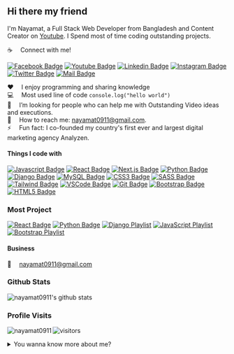 <!-- ![Github Banner](assets/github-banner.png) -->

## Hi there my friend

I'm Nayamat, a Full Stack Web Developer from Bangladesh and Content Creator on [Youtube](https://youtube.com/). I Spend most of time coding outstanding projects.

:coffee: &emsp;Connect with me!

[![Facebook Badge](https://img.shields.io/badge/Facebook-1877F2?style=for-the-badge&logo=facebook&logoColor=white)](https://facebook.com/.nayamat.ullah.148553) [![Youtube Badge](https://img.shields.io/badge/YouTube-FF0000?style=for-the-badge&logo=youtube&logoColor=white)](https://youtube.com) [![Linkedin Badge](https://img.shields.io/badge/LinkedIn-0077B5?style=for-the-badge&logo=linkedin&logoColor=white)](https://www.linkedin.com/in/nayamat-ullah-584801129/) [![Instagram Badge](https://img.shields.io/badge/Instagram-E4405F?style=for-the-badge&logo=instagram&logoColor=white)](https://instagram.com/nayamat0911/) [![Twitter Badge](https://img.shields.io/badge/Twitter-1DA1F2?style=for-the-badge&logo=twitter&logoColor=white)](https://twitter.com/NayamatUllah11) [![Mail Badge](https://img.shields.io/badge/Gmail-D14836?style=for-the-badge&logo=gmail&logoColor=white)](mailto:nayamat0911@gmail.com)

:hearts: &emsp;I enjoy programming and sharing knowledge <br/>
:computer: &emsp;Most used line of code `console.log("hello world")` <br/>
🤔 &emsp;I’m looking for people who can help me with Outstanding Video ideas and executions.<br/>
:e-mail: &emsp;How to reach me: nayamat0911@gmail.com.<br/>
⚡ &emsp;Fun fact: I co-founded my country's first ever and largest digital marketing agency Analyzen.

#### Things I code with

[![Javascript Badge](https://img.shields.io/badge/-Javascript-F0DB4F?style=for-the-badge&labelColor=black&logo=javascript&logoColor=F0DB4F)](#) [![React Badge](https://img.shields.io/badge/-React-61DBFB?style=for-the-badge&labelColor=black&logo=react&logoColor=61DBFB)](#) [![Next.js Badge](https://img.shields.io/badge/next.js-000000?style=for-the-badge&logo=nextdotjs&logoColor=white)](#) [![Python Badge](https://img.shields.io/badge/-Python-3C873A?style=for-the-badge&labelColor=black&logo=python&logoColor=FFD438)](#) [![Django Badge](https://img.shields.io/badge/django-000000?style=for-the-badge&logo=django&logoColor=white)](#) [![MySQL Badge](https://img.shields.io/badge/MySQL-4EA94B?style=for-the-badge&logo=mysql&logoColor=white)](#) [![CSS3 Badge](https://img.shields.io/badge/-css-800080?style=for-the-badge&labelColor=black&logo=css&logoColor=e535ab)](#) [![SASS Badge](https://img.shields.io/badge/Sass-CC6699?style=for-the-badge&logo=sass&logoColor=white)](#) [![Tailwind Badge](https://img.shields.io/badge/Tailwind%20CSS-092749?style=for-the-badge&logo=tailwindcss&logoColor=06B6D4&labelColor=000000)](#) [![VSCode Badge](https://img.shields.io/badge/Visual_Studio-5C2D91?style=for-the-badge&logo=visual%20studio&logoColor=white)](#) [![Git Badge](https://img.shields.io/badge/Git-F05032?style=for-the-badge&logo=git&logoColor=white)](#) [![Bootstrap Badge](https://img.shields.io/badge/-Bootstrap-007acc?style=for-the-badge&labelColor=black&logo=bootstrap&logoColor=007bff)](#) [![HTML5 Badge](https://img.shields.io/badge/html-800000?style=for-the-badge&logo=html&logoColor=white)](#)

### Most Project

[![React Badge](https://img.shields.io/badge/-React-61DBFB?style=for-the-badge&labelColor=black&logo=react&logoColor=61DBFB)](https://lwsbd.link/react) [![Python Badge](https://img.shields.io/badge/-Python-3C873A?style=for-the-badge&labelColor=black&logo=python&logoColor=FFD438)](https://lwsbd.link/node) [![Django Playlist](https://img.shields.io/badge/django-000000?style=for-the-badge&logo=django&logoColor=white)](https://lwsbd.link/ts) [![JavaScript Playlist](https://img.shields.io/badge/JavaScript-323330?style=for-the-badge&logo=javascript&logoColor=F7DF1E)](https://lwsbd.link/startjs) [![Bootstrap Playlist](https://img.shields.io/badge/Bootstrap%20-092749?style=for-the-badge&logo=bootstrap&logoColor=06B6D4&labelColor=000000)](https://lwsbd.link/tp)

<!-- ### My Projects & Ventures

<table>
  <thead align="center">
    <tr border: none;>
      <td><b>Projects</b></td>
      <td><b>Description</b></td>
      <td><b>Responses</b></td>
    </tr>
  </thead>
  <tbody>
    <tr>
      <td><a href="https://learnwithsumit.com" target="_blank">Learn with Sumit</a></td>
      <td>Programming related Learning Platform for Bangladesh</td>
      <td>100K+ active learners</td>
    </tr>
    <tr>
      <td><a href="https://marketplace.visualstudio.com/items?itemName=SumitSaha.learn-with-sumit-theme" target="_blank">Learn with Sumit Theme</a></td>
      <td>Visual Studio Code Editor Theme</td>
      <td>15K+ installs</td>
    </tr>
    <tr>
      <td>Listenyzen</td>
      <td>AI powered Social Media Customer Query Aggregator & Analytics SAAS tool</td>
      <td>65+ clients</td>
    </tr>
    <tr>
      <td><a href="https://analyzenbd.com" target="_blank">Analyzen</a></td>
      <td>First ever & largest Digital Marketing Agency in Bangladesh</td>
      <td>120+ clients</td>
    </tr>
    <tr>
      <td>Prism</td>
      <td>Complete Sales Automation & ERP Enterprise Solution for British American Tobacco Bangladesh</td>
      <td>2.5k+ Distributors Nationwide</td>
    </tr>
    <tr>
      <td>Unilever MARS</td>
      <td>Activation Management Enterprise Solution for Unilever Bangladesh Ltd.</td>
      <td>20 million+ Consumer Data Managed Already</td>
    </tr>
  </tbody>
</table> -->

<!-- ### 📺 &emsp;Latest YouTube Videos -->

<!-- YOUTUBE:START 
- [React 18 new features - What&#39;s new in React](https://www.youtube.com/watch?v=K8pzpxfES4U)
- [Debounce Function in JavaScript - JavaScript Job Interview question](https://www.youtube.com/watch?v=dD9O8DnIBj4)
- [#46 React Router v6 Private Route Tutorial](https://www.youtube.com/watch?v=99RWZsEITx4)
- [#100 JavaScript Bangla Tutorial | DOM Project JavaScript Tutorial](https://www.youtube.com/watch?v=_WuDDnZMRiE)
- [How to Learn - Learn from the Mentor](https://www.youtube.com/watch?v=1ECsXb6TnxU)-->
<!-- YOUTUBE:END -->

#### Business

:email: &emsp;nayamat0911@gmail.com

### Github Stats

![nayamat0911's github stats](https://github-readme-stats.vercel.app/api?username=nayamat0911&count_private=true&theme=tokyonight&hide=contribs,prs)
### Profile Visits

![visitors](https://visitor-badge.glitch.me/badge?page_id=nayamat0911.nayamat0911)
<img align="left" src="https://camo.githubusercontent.com/957bc8344fdd839897440855bbb64a58cad407d9986a3265e38d2598147c7931/68747470733a2f2f6769746875622d726561646d652d73746174732e76657263656c2e6170702f6170692f746f702d6c616e67733f757365726e616d653d6b68757368626f6f676f656c30312673686f775f69636f6e733d74727565266c6f63616c653d656e266c61796f75743d636f6d70616374" alt="nayamat0911" data-canonical-src="https://github-readme-stats.vercel.app/api/top-langs?username=nayamat0911&amp;show_icons=true&amp;locale=en&amp;layout=compact" style="max-width: 100%;">

<details>
<summary>
  You wanna know more about me?
</summary>

<br >

I love sharing knowledge and putting tutorials, courses and posts together for helping other developers, and that's why Learn Web Youtube Channel exists!

#### My Web developer Career*

"All about teaching web development skills and techniques in an efficient and practical manner. It has all the tools you need to learn the newest and most popular technologies to convert you from a no stack to full stack developer. I started Full-stack develope in order to share my passion for web development and do what I truly love - teach and inspire new web developers.



</details>
